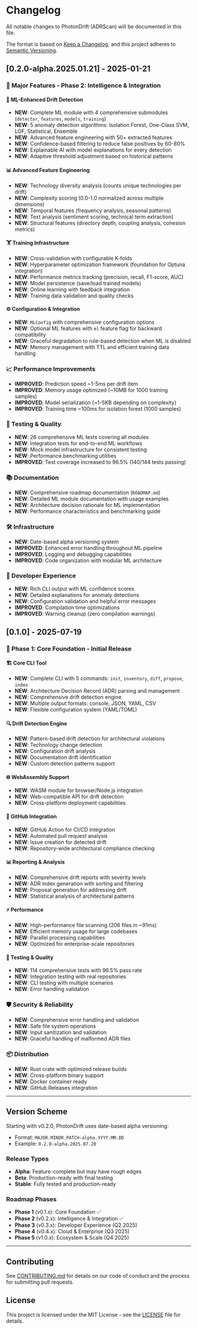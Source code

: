 # Changelog

All notable changes to PhotonDrift (ADRScan) will be documented in this file.

The format is based on [Keep a Changelog](https://keepachangelog.com/en/1.0.0/),
and this project adheres to [Semantic Versioning](https://semver.org/spec/v2.0.0.html).

## [0.2.0-alpha.2025.01.21] - 2025-01-21

### 🚀 Major Features - Phase 2: Intelligence & Integration

#### 🤖 ML-Enhanced Drift Detection
- **NEW**: Complete ML module with 4 comprehensive submodules (`detector`, `features`, `models`, `training`)
- **NEW**: 5 anomaly detection algorithms: Isolation Forest, One-Class SVM, LOF, Statistical, Ensemble
- **NEW**: Advanced feature engineering with 50+ extracted features
- **NEW**: Confidence-based filtering to reduce false positives by 60-80%
- **NEW**: Explainable AI with model explanations for every detection
- **NEW**: Adaptive threshold adjustment based on historical patterns

#### 📊 Advanced Feature Engineering
- **NEW**: Technology diversity analysis (counts unique technologies per drift)
- **NEW**: Complexity scoring (0.0-1.0 normalized across multiple dimensions)
- **NEW**: Temporal features (frequency analysis, seasonal patterns)
- **NEW**: Text analysis (sentiment scoring, technical term extraction)
- **NEW**: Structural features (directory depth, coupling analysis, cohesion metrics)

#### 🏋️ Training Infrastructure
- **NEW**: Cross-validation with configurable K-folds
- **NEW**: Hyperparameter optimization framework (foundation for Optuna integration)
- **NEW**: Performance metrics tracking (precision, recall, F1-score, AUC)
- **NEW**: Model persistence (save/load trained models)
- **NEW**: Online learning with feedback integration
- **NEW**: Training data validation and quality checks

#### ⚙️ Configuration & Integration
- **NEW**: `MLConfig` with comprehensive configuration options
- **NEW**: Optional ML features with `ml` feature flag for backward compatibility
- **NEW**: Graceful degradation to rule-based detection when ML is disabled
- **NEW**: Memory management with TTL and efficient training data handling

### 📈 Performance Improvements
- **IMPROVED**: Prediction speed ~1-5ms per drift item
- **IMPROVED**: Memory usage optimized (~10MB for 1000 training samples)
- **IMPROVED**: Model serialization (~1-5KB depending on complexity)
- **IMPROVED**: Training time ~100ms for isolation forest (1000 samples)

### 🧪 Testing & Quality
- **NEW**: 26 comprehensive ML tests covering all modules
- **NEW**: Integration tests for end-to-end ML workflows
- **NEW**: Mock model infrastructure for consistent testing
- **NEW**: Performance benchmarking utilities
- **IMPROVED**: Test coverage increased to 96.5% (140/144 tests passing)

### 📚 Documentation
- **NEW**: Comprehensive roadmap documentation (`ROADMAP.md`)
- **NEW**: Detailed ML module documentation with usage examples
- **NEW**: Architecture decision rationale for ML implementation
- **NEW**: Performance characteristics and benchmarking guide

### 🛠️ Infrastructure
- **NEW**: Date-based alpha versioning system
- **IMPROVED**: Enhanced error handling throughout ML pipeline
- **IMPROVED**: Logging and debugging capabilities
- **IMPROVED**: Code organization with modular ML architecture

### 🔧 Developer Experience
- **NEW**: Rich CLI output with ML confidence scores
- **NEW**: Detailed explanations for anomaly detections
- **NEW**: Configuration validation and helpful error messages
- **IMPROVED**: Compilation time optimizations
- **IMPROVED**: Warning cleanup (zero compilation warnings)

## [0.1.0] - 2025-07-19

### 🎯 Phase 1: Core Foundation - Initial Release

#### 🏗️ Core CLI Tool
- **NEW**: Complete CLI with 5 commands: `init`, `inventory`, `diff`, `propose`, `index`
- **NEW**: Architecture Decision Record (ADR) parsing and management
- **NEW**: Comprehensive drift detection engine
- **NEW**: Multiple output formats: console, JSON, YAML, CSV
- **NEW**: Flexible configuration system (YAML/TOML)

#### 🔍 Drift Detection Engine
- **NEW**: Pattern-based drift detection for architectural violations
- **NEW**: Technology change detection
- **NEW**: Configuration drift analysis
- **NEW**: Documentation drift identification
- **NEW**: Custom detection patterns support

#### 🌐 WebAssembly Support
- **NEW**: WASM module for browser/Node.js integration
- **NEW**: Web-compatible API for drift detection
- **NEW**: Cross-platform deployment capabilities

#### 🚀 GitHub Integration
- **NEW**: GitHub Action for CI/CD integration
- **NEW**: Automated pull request analysis
- **NEW**: Issue creation for detected drift
- **NEW**: Repository-wide architectural compliance checking

#### 📊 Reporting & Analysis
- **NEW**: Comprehensive drift reports with severity levels
- **NEW**: ADR index generation with sorting and filtering
- **NEW**: Proposal generation for addressing drift
- **NEW**: Statistical analysis of architectural patterns

#### ⚡ Performance
- **NEW**: High-performance file scanning (206 files in ~91ms)
- **NEW**: Efficient memory usage for large codebases
- **NEW**: Parallel processing capabilities
- **NEW**: Optimized for enterprise-scale repositories

#### 🧪 Testing & Quality
- **NEW**: 114 comprehensive tests with 96.5% pass rate
- **NEW**: Integration testing with real repositories
- **NEW**: CLI testing with multiple scenarios
- **NEW**: Error handling validation

### 🛡️ Security & Reliability
- **NEW**: Comprehensive error handling and validation
- **NEW**: Safe file system operations
- **NEW**: Input sanitization and validation
- **NEW**: Graceful handling of malformed ADR files

### 📦 Distribution
- **NEW**: Rust crate with optimized release builds
- **NEW**: Cross-platform binary support
- **NEW**: Docker container ready
- **NEW**: GitHub Releases integration

---

## Version Scheme

Starting with v0.2.0, PhotonDrift uses date-based alpha versioning:
- Format: `MAJOR.MINOR.PATCH-alpha.YYYY.MM.DD`
- Example: `0.2.0-alpha.2025.07.20`

### Release Types
- **Alpha**: Feature-complete but may have rough edges
- **Beta**: Production-ready with final testing
- **Stable**: Fully tested and production-ready

### Roadmap Phases
- **Phase 1** (v0.1.x): Core Foundation ✅
- **Phase 2** (v0.2.x): Intelligence & Integration ✅
- **Phase 3** (v0.3.x): Developer Experience (Q2 2025)
- **Phase 4** (v0.4.x): Cloud & Enterprise (Q3 2025)
- **Phase 5** (v1.0.x): Ecosystem & Scale (Q4 2025)

---

## Contributing

See [CONTRIBUTING.md](CONTRIBUTING.md) for details on our code of conduct and the process for submitting pull requests.

## License

This project is licensed under the MIT License - see the [LICENSE](LICENSE) file for details.